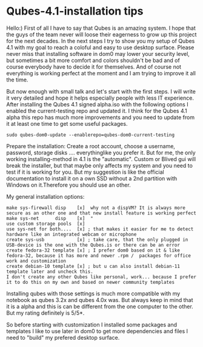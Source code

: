 # Qubes-4.1-installation tips
Hello:)
First of all I have to say that Qubes is an amazing system. I hope that the guys of the team never will loose their eagerness to grow up this project for the next decades.
In the next steps I try to show you my setup of Qubes 4.1 with my goal to reach a coloful and easy to use desktop surface. Please never miss that installing software in dom0 may lower your security level, but sometimes a bit more comfort and colors shouldn't be bad and of course everybody have to decide it for themselves. And of course not everything is working perfect at the moment and I am trying to improve it all the time.

But now enough with small talk and let's start with the first steps. I will write it very detailed and hope it helps especially people with less IT experience.
After installing the Qubes 4.1 signed alpha.iso with the following options I enabled the current-testing repo and updated it. I think for the Qubes 4.1 alpha this repo has much more improvements and you need to update from it at least one time to get some useful packages.
            
    sudo qubes-dom0-update --enablerepo=qubes-dom0-current-testing

   Prepare the installation: 
   Create a root account, choose a username, password, storage disks .... everythinglike you prefer it.
   But for me, the only working installing-method in 4.1 is the "automatic". 
   Custom or Blived gui will break the installer, but that maybe only affects my system and you need to test if it is working for you. 
   But my suggestion is like the official documentation to install it on a own SSD without a 2nd partition with Windows on it.Therefore you should use an other.
   
My general installation options:

    make sys-firewall disp    [x]  why not a dispVM? It is always more secure as an other one and that new install feature is working perfect
    make sys-net      disp    [x]  "
    use custom storage pools  [x]  
    use sys-net for both....  [x] ; that makes it easier for me to detect hardware like an integrated webcam or microphone
    create sys-usb            [x] ; take care, that the only plugged in USB-device is the one with the Qubes.is or there can be an error
    create fedora-32 template [x] ; I prefer dom0 based on it & like fedora-32, because it has more and newer .rpm /  packages for office work and customization
    create debian-10 template [x] ; but u can also install debian-11 template later and uncheck this.
    I don't create any other Qubes like personal, work... because I prefer it to do this on my own and based on newer community templates
                
Installing qubes with those settings is much more compatible with my notebook as qubes 3.2x and qubes 4.0x was. But always keep in mind that it is a alpha and this is can be different from the one computer to the other. But my rating definitely is 5/5*.

So before starting with customization I installed some packages and templates I like to use later in dom0 to get more dependencies and files I need to "build" my prefered desktop surface.

               

                         

                         
                         
                         
                        

